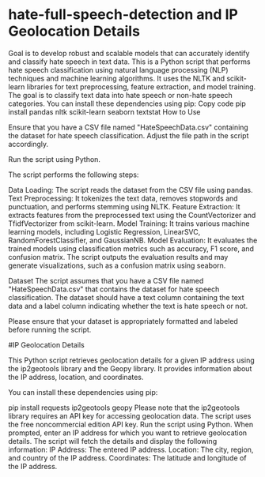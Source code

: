 # hate-full-speech-detection and IP Geolocation Details
Goal is to develop robust and scalable models that can accurately identify and classify hate speech in text data. 
This is a Python script that performs hate speech classification using natural language processing (NLP) techniques and machine learning algorithms. It uses the NLTK and scikit-learn libraries for text preprocessing, feature extraction, and model training. The goal is to classify text data into hate speech or non-hate speech categories.
You can install these dependencies using pip:
Copy code
pip install pandas nltk scikit-learn seaborn textstat
How to Use

Ensure that you have a CSV file named "HateSpeechData.csv" containing the dataset for hate speech classification. Adjust the file path in the script accordingly.

Run the script using Python.

The script performs the following steps:

Data Loading: The script reads the dataset from the CSV file using pandas.
Text Preprocessing: It tokenizes the text data, removes stopwords and punctuation, and performs stemming using NLTK.
Feature Extraction: It extracts features from the preprocessed text using the CountVectorizer and TfidfVectorizer from scikit-learn.
Model Training: It trains various machine learning models, including Logistic Regression, LinearSVC, RandomForestClassifier, and GaussianNB.
Model Evaluation: It evaluates the trained models using classification metrics such as accuracy, F1 score, and confusion matrix.
The script outputs the evaluation results and may generate visualizations, such as a confusion matrix using seaborn.

Dataset
The script assumes that you have a CSV file named "HateSpeechData.csv" that contains the dataset for hate speech classification. The dataset should have a text column containing the text data and a label column indicating whether the text is hate speech or not.

Please ensure that your dataset is appropriately formatted and labeled before running the script.


#IP Geolocation Details

This Python script retrieves geolocation details for a given IP address using the ip2geotools library and the Geopy library. It provides information about the IP address, location, and coordinates.

You can install these dependencies using pip:

pip install requests ip2geotools geopy
Please note that the ip2geotools library requires an API key for accessing geolocation data. The script uses the free noncommercial edition API key.
Run the script using Python.
When prompted, enter an IP address for which you want to retrieve geolocation details.
The script will fetch the details and display the following information:
IP Address: The entered IP address.
Location: The city, region, and country of the IP address.
Coordinates: The latitude and longitude of the IP address.
